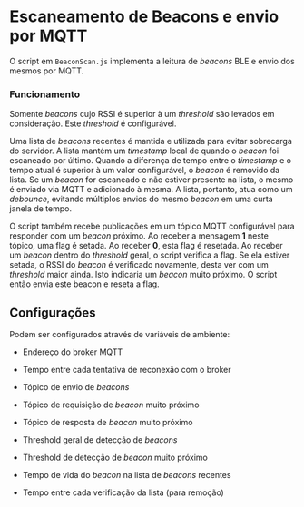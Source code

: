 Escaneamento de Beacons e envio por MQTT
========================================


O script em `BeaconScan.js` implementa a leitura de *beacons* BLE e envio dos mesmos por MQTT.

### Funcionamento

Somente *beacons* cujo RSSI é superior à um *threshold* são levados em consideração. Este *threshold* é configurável.

Uma lista de *beacons* recentes é mantida e utilizada para evitar sobrecarga do servidor.
A lista mantém um *timestamp* local de quando o *beacon* foi escaneado por último.
Quando a diferença de tempo entre o *timestamp* e o tempo atual é superior à um valor configurável, o *beacon* é removido da lista.
Se um *beacon* for escaneado e não estiver presente na lista, o mesmo é enviado via MQTT e adicionado à mesma.
A lista, portanto, atua como um *debounce*, evitando múltiplos envios do mesmo *beacon* em uma curta janela de tempo.

O script também recebe publicações em um tópico MQTT configurável para responder com um *beacon* próximo.
Ao receber a mensagem **1** neste tópico, uma flag é setada. Ao receber **0**, esta flag é resetada.
Ao receber um *beacon* dentro do *threshold* geral, o script verifica a flag.
Se ela estiver setada, o RSSI do *beacon* é verificado novamente, desta ver com um *threshold* maior ainda.
Isto indicaria um *beacon* muito próximo. O script então envia este beacon e reseta a flag.


## Configurações

Podem ser configurados através de variáveis de ambiente:

+ Endereço do broker MQTT
+ Tempo entre cada tentativa de reconexão com o broker
+ Tópico de envio de *beacons*
+ Tópico de requisição de *beacon* muito próximo
+ Tópico de resposta de *beacon* muito próximo

+ Threshold geral de detecção de *beacons*
+ Threshold de detecção de *beacon* muito próximo
+ Tempo de vida do *beacon* na lista de *beacons* recentes
+ Tempo entre cada verificação da lista (para remoção)
